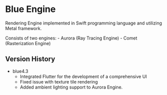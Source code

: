 # Blue Engine

Rendering Engine implemented in Swift programming language and utilizing Metal framework.

Consists of two engines:
    - Aurora (Ray Tracing Engine)
    - Comet (Rasterization Engine)

## Version History

* blue4.3
    * Integrated Flutter for the development of a comprehensive UI
    * Fixed issue with texture tile rendering
    * Added ambient lighting support to Aurora Engine.
